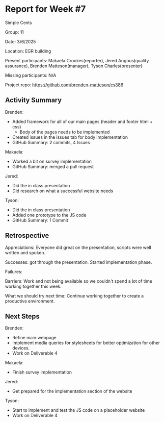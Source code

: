 # Report for Week #7

Simple Cents

Group: 11

Date: 3/6/2025

Location: EGR building

Present participants: Makaela Crookes(reporter), Jered Angous(quality assurance), Brenden Matteson(manager), Tyson Charles(presenter)

Missing participants: N/A

Project repo: https://github.com/brenden-matteson/cs386 

## Activity Summary

Brenden:
* Added framework for all of our main pages (header and footer html + css)
    * Body of the pages needs to be implemented
* Created issues in the issues tab for body implementation
* GitHub Summary: 2 commits, 4 Issues

Makaela:
* Worked a bit on survey implementation
* GitHub Summary: merged a pull request

Jered:
* Did the in class presentation
* Did research on what a successful website needs

Tyson:
* Did the in class presentation
* Added one prototype to the JS code
* GitHub Summary: 1 Commit

## Retrospective

Appreciations: Everyone did great on the presentation, scripts were well written and spoken.

Successes: got through the presentation. Started implementation phase.

Failures: 

Barriers: Work and not being available so we couldn't spend a lot of time working together this week.

What we should try next time: Continue working together to create a productive environment.


## Next Steps

Brenden:
* Refine main webpage
* Implement media queries for stylesheets for better optimization for other devices.
* Work on Deliverable 4

Makaela:
* Finish survey implementation

Jered:
* Get prepared for the implementation section of the website

Tyson:
* Start to implement and test the JS code on a placeholder website
* Work on Deliverable 4
